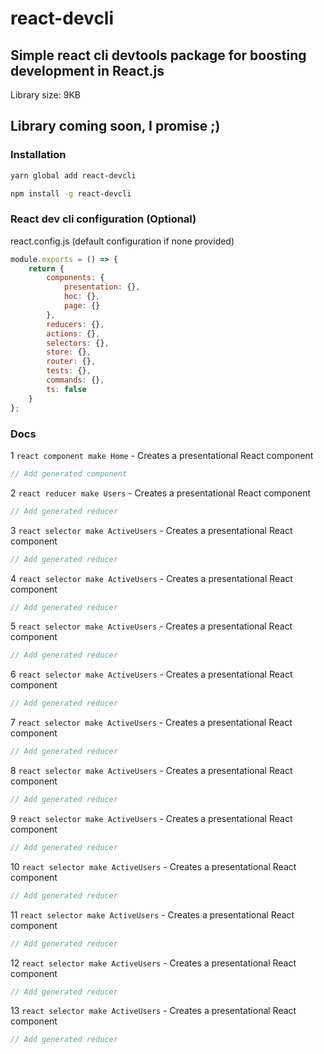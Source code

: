 # react-devcli

## Simple react cli devtools package for boosting development in React.js

Library size: 9KB

## Library coming soon, I promise ;)

### Installation

```bash
yarn global add react-devcli
```

```bash
npm install -g react-devcli
```

### React dev cli configuration (Optional)

react.config.js (default configuration if none provided)
```js
module.exports = () => {
    return {
        components: {
            presentation: {},
            hoc: {},
            page: {}
        },
        reducers: {},
        actions: {},
        selectors: {},
        store: {},
        router: {},
        tests: {},
        commands: {},
        ts: false
    }
};
```

### Docs

1 `react component make Home` - Creates a presentational React component
```jsx
// Add generated component
```

2 `react reducer make Users` - Creates a presentational React component
```jsx
// Add generated reducer
```

3 `react selector make ActiveUsers` - Creates a presentational React component
```jsx
// Add generated reducer
```

4 `react selector make ActiveUsers` - Creates a presentational React component
```jsx
// Add generated reducer
```

5 `react selector make ActiveUsers` - Creates a presentational React component
```jsx
// Add generated reducer
```

6 `react selector make ActiveUsers` - Creates a presentational React component
```jsx
// Add generated reducer
```

7 `react selector make ActiveUsers` - Creates a presentational React component
```jsx
// Add generated reducer
```

8 `react selector make ActiveUsers` - Creates a presentational React component
```jsx
// Add generated reducer
```

9 `react selector make ActiveUsers` - Creates a presentational React component
```jsx
// Add generated reducer
```

10 `react selector make ActiveUsers` - Creates a presentational React component
```jsx
// Add generated reducer
```

11 `react selector make ActiveUsers` - Creates a presentational React component
```jsx
// Add generated reducer
```

12 `react selector make ActiveUsers` - Creates a presentational React component
```jsx
// Add generated reducer
```

13 `react selector make ActiveUsers` - Creates a presentational React component
```jsx
// Add generated reducer
```

